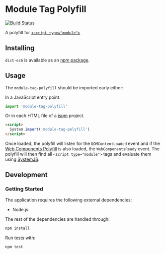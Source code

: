 # Module Tag Polyfill
[![Build Status](https://travis-ci.org/vinsonchuong/module-tag-polyfill.svg?branch=master)](https://travis-ci.org/vinsonchuong/module-tag-polyfill)

A polyfill for [`<script type="module">`](https://github.com/whatwg/html/pull/443)

## Installing
`dist-es6` is available as an
[npm package](https://www.npmjs.com/package/dist-es6).

## Usage
The `module-tag-polyfill` should be imported early either:

In a JavaScript entry point.
```js
import 'module-tag-polyfill'
```

Or in each HTML file of a [jspm](http://jspm.io) project.
```html
<script>
  System.import('module-tag-polyfill')
</script>
```

Once loaded, the polyfill will listen for the `DOMContentLoaded` event and if
the [Web Components Polyfill](https://github.com/webcomponents/webcomponentsjs)
is also loaded, the `WebComponentsReady` event. The polyfill will then find all
`<script type="module">` tags and evaluate them using
[SystemJS](https://github.com/systemjs/systemjs).

## Development
### Getting Started
The application requires the following external dependencies:
* Node.js

The rest of the dependencies are handled through:
```bash
npm install
```

Run tests with:
```bash
npm test
```

